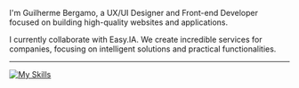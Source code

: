 I'm Guilherme Bergamo, a UX/UI Designer and Front-end Developer focused on building high-quality websites and applications.

I currently collaborate with Easy.IA. We create incredible services for companies, focusing on intelligent solutions and practical functionalities.

---

[![My Skills](https://skillicons.dev/icons?i=react,vite,tailwind,sass,git,figma,vercel,firebase)](https://skillicons.dev)
